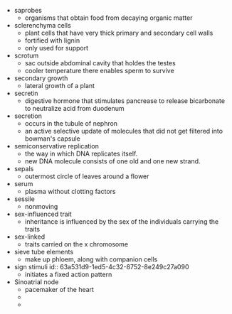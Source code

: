 - saprobes
	- organisms that obtain food from decaying organic matter
- sclerenchyma cells
	- plant cells that have very thick primary and secondary cell walls
	- fortified with lignin
	- only used for support
- scrotum
	- sac outside abdominal cavity that holdes the testes
	- cooler temperature there enables sperm to survive
- secondary growth
	- lateral growth of a plant
- secretin
	- digestive hormone that stimulates pancrease to release bicarbonate to neutralize acid from duodenum
- secretion
	- occurs in the tubule of nephron
	- an active selective update of molecules that did not get filtered into bowman's capsule
- semiconservative replication
	- the way in which DNA replicates itself.
	- new DNA molecule consists of one old and one new strand.
- sepals
	- outermost circle of leaves around a flower
- serum
	- plasma without clotting factors
- sessile
	- nonmoving
- sex-influenced trait
	- inheritance is influenced by the sex of the individuals carrying the traits
- sex-linked
	- traits carried on the x chromosome
- sieve tube elements
	- make up phloem, along with companion cells
- sign stimuli
  id:: 63a531d9-1ed5-4c32-8752-8e249c27a090
	- initiates a fixed action pattern
- Sinoatrial node
	- pacemaker of the heart
	-
	-